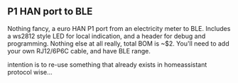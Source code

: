 ## P1 HAN port to BLE

Nothing fancy, a euro HAN P1 port from an electricity meter to BLE.
Includes a ws2812 style LED for local indication, and a header for debug and programming.
Nothing else at all really, total BOM is ~$2.  You'll need to add your own RJ12/6P6C cable,
and have BLE range.

intention is to re-use something that already exists in homeassistant protocol wise...

